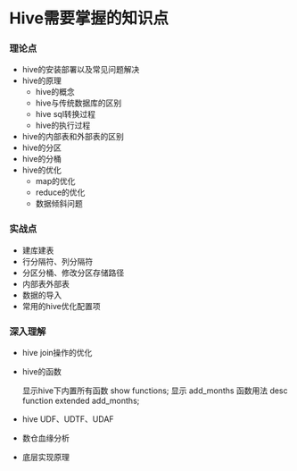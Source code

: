 # Hive需要掌握的知识点

### 理论点
* hive的安装部署以及常见问题解决
* hive的原理
    * hive的概念
    * hive与传统数据库的区别
    * hive sql转换过程
    * hive的执行过程
* hive的内部表和外部表的区别
* hive的分区
* hive的分桶    
* hive的优化
    * map的优化
    * reduce的优化
    * 数据倾斜问题

### 实战点

* 建库建表
* 行分隔符、列分隔符
* 分区分桶、修改分区存储路径
* 内部表外部表
* 数据的导入
* 常用的hive优化配置项
    
### 深入理解

* hive join操作的优化
* hive的函数


    显示hive下内置所有函数
    show functions;
    显示 add_months 函数用法
    desc function extended add_months;
        
* hive UDF、UDTF、UDAF
* 数仓血缘分析
* 底层实现原理
